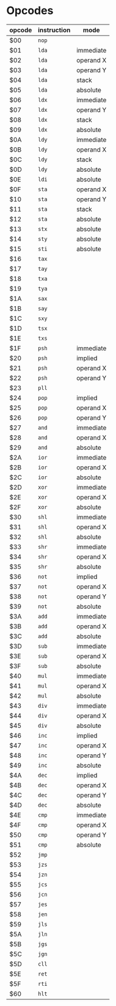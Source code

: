 # Opcodes

| opcode | instruction | mode |
| --- | --- | --- |
| $00 | `nop` |  |
| $01 | `lda` | immediate |
| $02 | `lda` | operand X |
| $03 | `lda` | operand Y |
| $04 | `lda` | stack |
| $05 | `lda` | absolute |
| $06 | `ldx` | immediate |
| $07 | `ldx` | operand Y |
| $08 | `ldx` | stack |
| $09 | `ldx` | absolute |
| $0A | `ldy` | immediate |
| $0B | `ldy` | operand X |
| $0C | `ldy` | stack |
| $0D | `ldy` | absolute |
| $0E | `ldi` | absolute |
| $0F | `sta` | operand X |
| $10 | `sta` | operand Y |
| $11 | `sta` | stack |
| $12 | `sta` | absolute |
| $13 | `stx` | absolute |
| $14 | `sty` | absolute |
| $15 | `sti` | absolute |
| $16 | `tax` |  |
| $17 | `tay` |  |
| $18 | `txa` |  |
| $19 | `tya` |  |
| $1A | `sax` |  |
| $1B | `say` |  |
| $1C | `sxy` |  |
| $1D | `tsx` |  |
| $1E | `txs` |  |
| $1F | `psh` | immediate |
| $20 | `psh` | implied |
| $21 | `psh` | operand X |
| $22 | `psh` | operand Y |
| $23 | `pll` |  |
| $24 | `pop` | implied |
| $25 | `pop` | operand X |
| $26 | `pop` | operand Y |
| $27 | `and` | immediate |
| $28 | `and` | operand X |
| $29 | `and` | absolute |
| $2A | `ior` | immediate |
| $2B | `ior` | operand X |
| $2C | `ior` | absolute |
| $2D | `xor` | immediate |
| $2E | `xor` | operand X |
| $2F | `xor` | absolute |
| $30 | `shl` | immediate |
| $31 | `shl` | operand X |
| $32 | `shl` | absolute |
| $33 | `shr` | immediate |
| $34 | `shr` | operand X |
| $35 | `shr` | absolute |
| $36 | `not` | implied |
| $37 | `not` | operand X |
| $38 | `not` | operand Y |
| $39 | `not` | absolute |
| $3A | `add` | immediate |
| $3B | `add` | operand X |
| $3C | `add` | absolute |
| $3D | `sub` | immediate |
| $3E | `sub` | operand X |
| $3F | `sub` | absolute |
| $40 | `mul` | immediate |
| $41 | `mul` | operand X |
| $42 | `mul` | absolute |
| $43 | `div` | immediate |
| $44 | `div` | operand X |
| $45 | `div` | absolute |
| $46 | `inc` | implied |
| $47 | `inc` | operand X |
| $48 | `inc` | operand Y |
| $49 | `inc` | absolute |
| $4A | `dec` | implied |
| $4B | `dec` | operand X |
| $4C | `dec` | operand Y |
| $4D | `dec` | absolute |
| $4E | `cmp` | immediate |
| $4F | `cmp` | operand X |
| $50 | `cmp` | operand Y |
| $51 | `cmp` | absolute |
| $52 | `jmp` |  |
| $53 | `jzs` |  |
| $54 | `jzn` |  |
| $55 | `jcs` |  |
| $56 | `jcn` |  |
| $57 | `jes` |  |
| $58 | `jen` |  |
| $59 | `jls` |  |
| $5A | `jln` |  |
| $5B | `jgs` |  |
| $5C | `jgn` |  |
| $5D | `cll` |  |
| $5E | `ret` |  |
| $5F | `rti` |  |
| $60 | `hlt` |  |
<!-- END OPCODES -->

